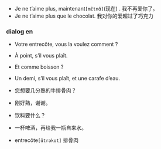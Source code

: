 - Je ne t’aime plus, maintenant```[mɛ̃tnɑ̃]```(现在) .   我不再爱你了。
- Je ne t’aime plus que le chocolat. 我对你的爱超过了巧克力

### dialog en

- Votre entrecôte, vous la voulez comment ?
- À point, s’il vous plaît.
- Et comme boisson ?
- Un demi, s’il vous plaît, et une carafe d’eau.

- 您想要几分熟的牛排骨肉？

- 刚好熟，谢谢。

- 饮料要什么？

- 一杯啤酒，再给我一瓶自来水。

- entrecôte```[ɑ̃trəkot]``` 排骨肉